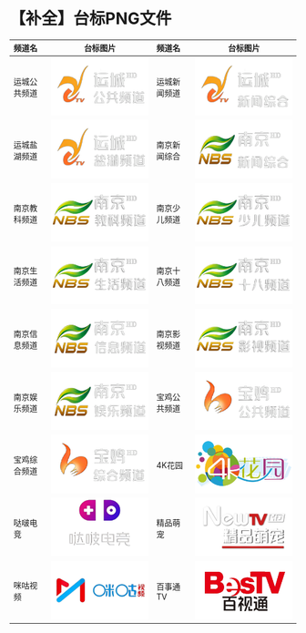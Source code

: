 # 【补全】台标PNG文件
|频道名|台标图片|频道名|台标图片|
|:---|:---:|:---|:---:|
|运城公共频道|<img src="https://raw.githubusercontent.com/liuyilong80880/tvlog/main/img/ycgg.png">|运城新闻频道|<img src="https://raw.githubusercontent.com/liuyilong80880/tvlog/main/img/ycxw.png">|
|运城盐湖频道|<img src="https://raw.githubusercontent.com/liuyilong80880/tvlog/main/img/ycyh.png">|南京新闻综合|<img src="https://raw.githubusercontent.com/liuyilong80880/tvlog/main/img/nanjing01.png">|
|南京教科频道|<img src="https://raw.githubusercontent.com/liuyilong80880/tvlog/main/img/nanjing02.png">|南京少儿频道|<img src="https://raw.githubusercontent.com/liuyilong80880/tvlog/main/img/nanjing03.png">|
|南京生活频道|<img src="https://raw.githubusercontent.com/liuyilong80880/tvlog/main/img/nanjing04.png">|南京十八频道|<img src="https://raw.githubusercontent.com/liuyilong80880/tvlog/main/img/nanjing05.png">|
|南京信息频道|<img src="https://raw.githubusercontent.com/liuyilong80880/tvlog/main/img/nanjing06.png">|南京影视频道|<img src="https://raw.githubusercontent.com/liuyilong80880/tvlog/main/img/nanjing07.png">|
|南京娱乐频道|<img src="https://raw.githubusercontent.com/liuyilong80880/tvlog/main/img/nanjing08.png">|宝鸡公共频道|<img src="https://raw.githubusercontent.com/liuyilong80880/tvlog/main/img/bjgg.png">|
|宝鸡综合频道|<img src="https://raw.githubusercontent.com/liuyilong80880/tvlog/main/img/bjzh.png">|4K花园|<img src="https://raw.githubusercontent.com/liuyilong80880/tvlog/main/img/4khuayuan.png">|
|哒啵电竞|<img src="https://raw.githubusercontent.com/liuyilong80880/tvlog/main/img/dbdj.png">|精品萌宠|<img src="https://raw.githubusercontent.com/liuyilong80880/tvlog/main/img/NewTV35.png">|
|咪咕视频|<img src="https://raw.githubusercontent.com/liuyilong80880/tvlog/main/img/migushipin.png">|百事通TV|<img src="https://raw.githubusercontent.com/liuyilong80880/tvlog/main/img/bestv.png">
